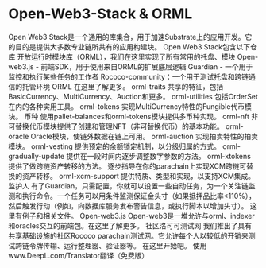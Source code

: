 # Open-Web3-Stack & ORML

Open Web3 Stack是一个通用的库集合，用于加速Substrate上的应用开发。它的目的是提供大多数专业链所共有的应用构建块。 Open Web3 Stack包含以下仓库 开放运行时模块库（ORML），我们在这里实现了所有常用的托盘、模块 Open-web3.js - 前端SDK，用于使用来自ORML的扩展底层逻辑 Guardian - 一个用于监控和执行某些任务的工作者 Rococo-community：一个用于测试托盘和跨链通信的托管环境 ORML 在这里了解更多。 orml-traits 共享的特征，包括BasicCurrency、MultiCurrency、Auction和更多。 orml-utilities 包括OrderSet在内的各种实用工具。 orml-tokens 实现MultiCurrency特性的Fungible代币模块。 币种 使用pallet-balances和orml-tokens模块提供多币种实现。 orml-nft 非可替换代币模块提供了创建和管理NFT（非可替换代币）的基本功能。 orml-oracle Oracle模块，使链外数据在链上可用。 orml-auction 实现拍卖特性的拍卖模块。 orml-vesting 提供预定的余额锁定机制，以分级归属的方式。 orml-gradually-update 提供在一段时间内逐步调整数字参数的方法。 orml-xtokens 提供了做跨链资产转移的方法。 逐步指导在你的parachain上实现XCM跨链可替换的资产转移。 orml-xcm-support 提供特质、类型和实现，以支持XCM集成。 监护人 有了Guardian，只需配置，你就可以设置一些自动任务，为一个关注链监测和执行命令。一个任务可以用条件监测保证金头寸（如果抵押品比率<110%），然后触发行动（例如，向数据库服务发布警告信息，或执行脚本以增加头寸）。 这里有例子和相关文件。 Open-web3.js Open-web3是一堆允许与orml、indexer和oracles交互的前端包。在这里了解更多。 社区洛可可测试网 我们推出了具有共享基础设施的社区Rococo parachain测试网。它允许每个人以较低的开销来测试跨链令牌传输、运行整理器、验证器等。 在这里开始吧。 使用www.DeepL.com/Translator翻译（免费版）

